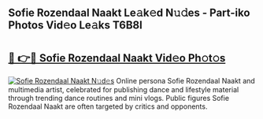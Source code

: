 ## Sofie Rozendaal Naakt Le𝚊k𝚎d N𝚞𝚍es - Part-iko Photos Vid𝚎o Le𝚊ks T6B8l

# <h2><a href="http://fb1i87.evod.top/?m=Sofie+Rozendaal+Naakt">🔗 👉🔴 Sofie Rozendaal Naakt Vid𝚎o Ph𝚘t𝚘s</a></h2>

[![Sofie Rozendaal Naakt N𝚞d𝚎s](https://i.imgur.com/8V9OHl7.gif)](http://fb1i87.evod.top/?m=Sofie+Rozendaal+Naakt)
Online persona Sofie Rozendaal Naakt and multimedia artist, celebrated for publishing dance and lifestyle material through trending dance routines and mini vlogs. Public figures Sofie Rozendaal Naakt are often targeted by critics and opponents. 
